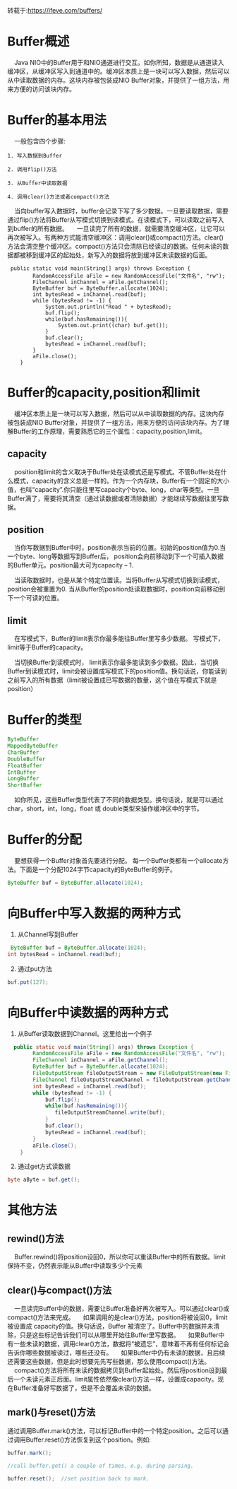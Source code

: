 
转载于:https://ifeve.com/buffers/


# Buffer概述


&nbsp;&nbsp;&nbsp;&nbsp;Java NIO中的Buffer用于和NIO通道进行交互。如你所知，数据是从通道读入缓冲区，从缓冲区写入到通道中的。缓冲区本质上是一块可以写入数据，然后可以从中读取数据的内存。这块内存被包装成NIO Buffer对象，并提供了一组方法，用来方便的访问该块内存。

# Buffer的基本用法

&nbsp;&nbsp;&nbsp;&nbsp;一般包含四个步骤:

```text
1. 写入数据到Buffer

2. 调用flip()方法

3. 从Buffer中读取数据

4. 调用clear()方法或者compact()方法
```

&nbsp;&nbsp;&nbsp;&nbsp;当向buffer写入数据时，buffer会记录下写了多少数据。一旦要读取数据，需要通过flip()方法将Buffer从写模式切换到读模式。在读模式下，可以读取之前写入到buffer的所有数据。
&nbsp;&nbsp;&nbsp;&nbsp;一旦读完了所有的数据，就需要清空缓冲区，让它可以再次被写入。有两种方式能清空缓冲区：调用clear()或compact()方法。clear()方法会清空整个缓冲区。compact()方法只会清除已经读过的数据。任何未读的数据都被移到缓冲区的起始处，新写入的数据将放到缓冲区未读数据的后面。

```text
 public static void main(String[] args) throws Exception {
        RandomAccessFile aFile = new RandomAccessFile("文件名", "rw");
        FileChannel inChannel = aFile.getChannel();
        ByteBuffer buf = ByteBuffer.allocate(1024);
        int bytesRead = inChannel.read(buf);
        while (bytesRead != -1) {
            System.out.println("Read " + bytesRead);
            buf.flip();
            while(buf.hasRemaining()){
                System.out.print((char) buf.get());
            }
            buf.clear();
            bytesRead = inChannel.read(buf);
        }
        aFile.close();
    }
```

# Buffer的capacity,position和limit


&nbsp;&nbsp;&nbsp;&nbsp;缓冲区本质上是一块可以写入数据，然后可以从中读取数据的内存。这块内存被包装成NIO Buffer对象，并提供了一组方法，用来方便的访问该块内存。为了理解Buffer的工作原理，需要熟悉它的三个属性：capacity,position,limit。


## capacity

&nbsp;&nbsp;&nbsp;&nbsp;position和limit的含义取决于Buffer处在读模式还是写模式。不管Buffer处在什么模式，capacity的含义总是一样的。作为一个内存块，Buffer有一个固定的大小值，也叫“capacity”.你只能往里写capacity个byte、long，char等类型。一旦Buffer满了，需要将其清空（通过读数据或者清除数据）才能继续写数据往里写数据。

## position

&nbsp;&nbsp;&nbsp;&nbsp;当你写数据到Buffer中时，position表示当前的位置。初始的position值为0.当一个byte、long等数据写到Buffer后， position会向前移动到下一个可插入数据的Buffer单元。position最大可为capacity – 1.

&nbsp;&nbsp;&nbsp;&nbsp;当读取数据时，也是从某个特定位置读。当将Buffer从写模式切换到读模式，position会被重置为0. 当从Buffer的position处读取数据时，position向前移动到下一个可读的位置。

## limit

&nbsp;&nbsp;&nbsp;&nbsp;在写模式下，Buffer的limit表示你最多能往Buffer里写多少数据。 写模式下，limit等于Buffer的capacity。

&nbsp;&nbsp;&nbsp;&nbsp;当切换Buffer到读模式时， limit表示你最多能读到多少数据。因此，当切换Buffer到读模式时，limit会被设置成写模式下的position值。换句话说，你能读到之前写入的所有数据（limit被设置成已写数据的数量，这个值在写模式下就是position）


# Buffer的类型

```java
ByteBuffer
MappedByteBuffer
CharBuffer
DoubleBuffer
FloatBuffer
IntBuffer
LongBuffer
ShortBuffer
```

&nbsp;&nbsp;&nbsp;&nbsp;如你所见，这些Buffer类型代表了不同的数据类型。换句话说，就是可以通过char，short，int，long，float 或 double类型来操作缓冲区中的字节。


# Buffer的分配

&nbsp;&nbsp;&nbsp;&nbsp;要想获得一个Buffer对象首先要进行分配。 每一个Buffer类都有一个allocate方法。下面是一个分配1024字节capacity的ByteBuffer的例子。

```java
ByteBuffer buf = ByteBuffer.allocate(1024);
```


# 向Buffer中写入数据的两种方式

1. 从Channel写到Buffer

```java
 ByteBuffer buf = ByteBuffer.allocate(1024);
int bytesRead = inChannel.read(buf);
````

2. 通过put方法

```java
buf.put(127);
```

# 向Buffer中读数据的两种方式

1. 从Buffer读取数据到Channel。这里给出一个例子

```java
  public static void main(String[] args) throws Exception {
        RandomAccessFile aFile = new RandomAccessFile("文件名", "rw");
        FileChannel inChannel = aFile.getChannel();
        ByteBuffer buf = ByteBuffer.allocate(1024);
        FileOutputStream fileOutputStream = new FileOutputStream(new File("D:\\wuxiaobo.log"));
        FileChannel fileOutputStreamChannel = fileOutputStream.getChannel();
        int bytesRead = inChannel.read(buf);
        while (bytesRead != -1) {
            buf.flip();
            while(buf.hasRemaining()){
               fileOutputStreamChannel.write(buf);
            }
            buf.clear();
            bytesRead = inChannel.read(buf);
        }
        aFile.close();
    }
```

2. 通过get方式读数据

```java
byte aByte = buf.get();
```


# 其他方法


## rewind()方法

&nbsp;&nbsp;&nbsp;&nbsp;Buffer.rewind()将position设回0，所以你可以重读Buffer中的所有数据。limit保持不变，仍然表示能从Buffer中读取多少个元素

## clear()与compact()方法

&nbsp;&nbsp;&nbsp;&nbsp;一旦读完Buffer中的数据，需要让Buffer准备好再次被写入。可以通过clear()或compact()方法来完成。
&nbsp;&nbsp;&nbsp;&nbsp;如果调用的是clear()方法，position将被设回0，limit被设置成 capacity的值。换句话说，Buffer 被清空了。Buffer中的数据并未清除，只是这些标记告诉我们可以从哪里开始往Buffer里写数据。
&nbsp;&nbsp;&nbsp;&nbsp;如果Buffer中有一些未读的数据，调用clear()方法，数据将“被遗忘”，意味着不再有任何标记会告诉你哪些数据被读过，哪些还没有。
&nbsp;&nbsp;&nbsp;&nbsp;如果Buffer中仍有未读的数据，且后续还需要这些数据，但是此时想要先先写些数据，那么使用compact()方法。
&nbsp;&nbsp;&nbsp;&nbsp;compact()方法将所有未读的数据拷贝到Buffer起始处。然后将position设到最后一个未读元素正后面。limit属性依然像clear()方法一样，设置成capacity。现在Buffer准备好写数据了，但是不会覆盖未读的数据。

## mark()与reset()方法

通过调用Buffer.mark()方法，可以标记Buffer中的一个特定position。之后可以通过调用Buffer.reset()方法恢复到这个position。例如:


```java
buffer.mark();

//call buffer.get() a couple of times, e.g. during parsing.

buffer.reset();  //set position back to mark.
```